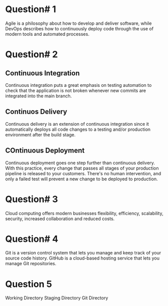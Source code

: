 # Question# 1

Agile is a philosophy about how to develop and deliver software, while DevOps describes how to continuously deploy code through the use of modern tools and automated processes.


# Question# 2

## Continuous Integration

Continuous integration puts a great emphasis on testing automation to check that the application is not broken whenever new commits are integrated into the main branch.

## Continuos Delivery

Continuous delivery is an extension of continuous integration since it automatically deploys all code changes to a testing and/or production environment after the build stage. 

## COntinuous Deployment

Continuous deployment goes one step further than continuous delivery. With this practice, every change that passes all stages of your production pipeline is released to your customers. There's no human intervention, and only a failed test will prevent a new change to be deployed to production.


# Question# 3

Cloud computing offers modern businesses flexibility, efficiency, scalability, security, increased collaboration and reduced costs.

# Question# 4

Git is a version control system that lets you manage and keep track of your source code history. GitHub is a cloud-based hosting service that lets you manage Git repositories.

# Question 5

Working Directory
Staging Directory
Git Directory
